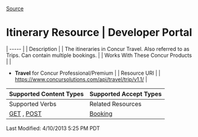 [Source](https://developer.concur.com/itinerary-tmc-and-third-party-developers/itinerary-resource "Permalink to Itinerary Resource | Developer Portal")

# Itinerary Resource | Developer Portal


| ----- |
|  Description |
|  The itineraries in Concur Travel. Also referred to as Trips. Can contain multiple bookings. |
|  Works With These Concur Products |
|

* **Travel** for Concur Professional/Premium
 |
|  Resource URI |
|  https://www.concursolutions.com/api/travel/trip/v1.1/ |

| Supported Content Types | Supported Accept Types |
| ----------------------- | ---------------------- |
| Supported Verbs         | Related Resources      |
| [GET][1] , [POST][2]    | [Booking][3]           |

Last Modified: 4/10/2013 5:25 PM PDT

[1]: https://developer.concur.com/node/514
[2]: https://developer.concur.com/node/515
[3]: https://developer.concur.com/node/511

